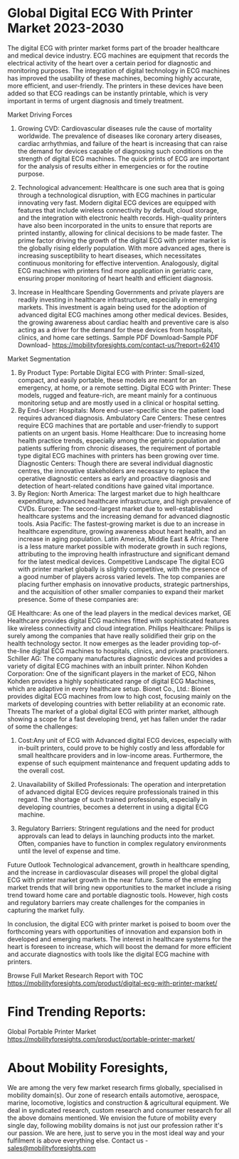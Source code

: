 # Global Digital ECG With Printer Market 2023-2030
The digital ECG with printer market forms part of the broader healthcare and medical device industry. ECG  machines are equipment that records the electrical activity of the heart over a certain period for diagnostic and monitoring purposes. The integration of digital technology in ECG machines has improved the usability of these machines, becoming highly accurate, more efficient, and user-friendly. The printers in these devices have been added so that ECG readings can be instantly printable, which is very important in terms of urgent diagnosis and timely treatment.

Market Driving Forces
1. Growing CVD:
Cardiovascular diseases rule the cause of mortality worldwide. The prevalence of diseases like coronary artery diseases, cardiac arrhythmias, and failure of the heart is increasing that can raise the demand for devices capable of diagnosing such conditions on the strength of digital ECG machines. The quick prints of ECG are important for the analysis of results either in emergencies or for the routine purpose.

2. Technological advancement:
Healthcare is one such area that is going through a technological disruption, with ECG machines in particular innovating very fast. Modern digital ECG devices are equipped with features that include wireless connectivity by default, cloud storage, and the integration with electronic health records. High-quality printers have also been incorporated in the units to ensure that reports are printed instantly, allowing for clinical decisions to be made faster.
The prime factor driving the growth of the digital ECG with printer market is the globally rising elderly population. With more advanced ages, there is increasing susceptibility to heart diseases, which necessitates continuous monitoring for effective intervention. Analogously, digital ECG machines with printers find more application in geriatric care, ensuring proper monitoring of heart health and efficient diagnosis.

4. Increase in Healthcare Spending
Governments and private players are readily investing in healthcare infrastructure, especially in emerging markets. This investment is again being used for the adoption of advanced digital ECG machines among other medical devices. Besides, the growing awareness about cardiac health and preventive care is also acting as a driver for the demand for these devices from hospitals, clinics, and home care settings.
Sample PDF Download-Sample PDF Download- https://mobilityforesights.com/contact-us/?report=62410


Market Segmentation
1. By Product Type:
Portable Digital ECG with Printer: Small-sized, compact, and easily portable, these models are meant for an emergency, at home, or a remote setting.
Digital ECG with Printer: These models, rugged and feature-rich, are meant mainly for a continuous monitoring setup and are mostly used in a clinical or hospital setting.
2. By End-User:
Hospitals: More end-user-specific since the patient load requires advanced diagnosis.
Ambulatory Care Centers: These centres require ECG machines that are portable and user-friendly to support patients on an urgent basis.
Home Healthcare: Due to increasing home health practice trends, especially among the geriatric population and patients suffering from chronic diseases, the requirement of portable type digital ECG machines with printers has been growing over time.
Diagnostic Centers: Though there are several individual diagnostic centres, the innovative stakeholders are necessary to replace the operative diagnostic centers as early and proactive diagnosis and detection of heart-related conditions have gained vital importance.
3. By Region:
North America: The largest market due to high healthcare expenditure, advanced healthcare infrastructure, and high prevalence of CVDs.
Europe: The second-largest market due to well-established healthcare systems and the increasing demand for advanced diagnostic tools.
Asia Pacific: The fastest-growing market is due to an increase in healthcare expenditure, growing awareness about heart health, and an increase in aging population.
Latin America, Middle East & Africa: There is a less mature market possible with moderate growth in such regions, attributing to the improving health infrastructure and significant demand for the latest medical devices.
Competitive Landscape
The digital ECG with printer market globally is slightly competitive, with the presence of a good number of players across varied levels. The top companies are placing further emphasis on innovative products, strategic partnerships, and the acquisition of other smaller companies to expand their market presence. Some of these companies are:

GE Healthcare: As one of the lead players in the medical devices market, GE Healthcare provides digital ECG machines fitted with sophisticated features like wireless connectivity and cloud integration. Philips Healthcare: Philips is surely among the companies that have really solidified their grip on the health technology sector. It now emerges as the leader providing top-of-the-line digital ECG machines to hospitals, clinics, and private practitioners. Schiller AG: The company manufactures diagnostic devices and provides a variety of digital ECG machines with an inbuilt printer.
Nihon Kohden Corporation: One of the significant players in the market of ECG, Nihon Kohden provides a highly sophisticated range of digital ECG Machines, which are adaptive in every healthcare setup.
Bionet Co., Ltd.: Bionet provides digital ECG machines from low to high cost, focusing mainly on the markets of developing countries with better reliability at an economic rate.
Threats
The market of a global digital ECG with printer market, although showing a scope for a fast developing trend, yet has fallen under the radar of some the challenges:
1. Cost:Any unit of ECG with
Advanced digital ECG devices, especially with in-built printers, could prove to be highly costly and less affordable for small healthcare providers and in low-income areas. Furthermore, the expense of such equipment maintenance and frequent updating adds to the overall cost.

2. Unavailability of Skilled Professionals:
The operation and interpretation of advanced digital ECG devices require professionals trained in this regard. The shortage of such trained professionals, especially in developing countries, becomes a deterrent in using a digital ECG machine.

3. Regulatory Barriers:
Stringent regulations and the need for product approvals can lead to delays in launching products into the market. Often, companies have to function in complex regulatory environments until the level of expense and time.

Future Outlook
Technological advancement, growth in healthcare spending, and the increase in cardiovascular diseases will propel the global digital ECG with printer market growth in the near future. Some of the emerging market trends that will bring new opportunities to the market include a rising trend toward home care and portable diagnostic tools. However, high costs and regulatory barriers may create challenges for the companies in capturing the market fully.

In conclusion, the digital ECG with printer market is poised to boom over the forthcoming years with opportunities of innovation and expansion both in developed and emerging markets. The interest in healthcare systems for the heart is foreseen to increase, which will boost the demand for more efficient and accurate diagnostics with tools like the digital ECG machine with printers.



Browse Full Market Research Report with TOC
https://mobilityforesights.com/product/digital-ecg-with-printer-market/




# Find Trending Reports:
Global Portable Printer Market https://mobilityforesights.com/product/portable-printer-market/

# About Mobility Foresights,
We are among the very few market research firms globally, specialised in mobility domain(s). Our zone of research entails automotive, aerospace, marine, locomotive, logistics and construction & agricultural equipment. We deal in syndicated research, custom research and consumer research for all the above domains mentioned.
We envision the future of mobility every single day, following mobility domains is not just our profession rather it's our passion. We are here, just to serve you in the most ideal way and your fulfilment is above everything else. Contact us -  sales@mobilityforesights.com 





